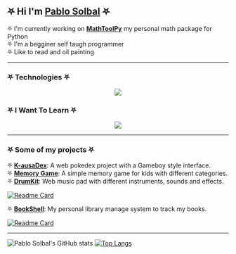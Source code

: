 ## ⛧ Hi I'm [Pablo Solbal](https://pabloss.netlify.app) ⛧

⛧ I'm currently working on **[MathToolPy](https://github.com/PabloSsolbal/MathToolPy)** my personal math package for Python  
⛧ I'm a begginer self taugh programmer  
⛧ Like to read and oil painting

<hr>

### ⛧ Technologies ⛧
<p align="center">
  <a href="https://skillicons.dev">
    <img src="https://skillicons.dev/icons?i=html,css,js,py,mongodb,git,github,vscode" />
  </a>
</p>

### ⛧ I Want To Learn ⛧
<p align="center">
  <a href="https://skillicons.dev">
    <img src="https://skillicons.dev/icons?i=fastapi,react,mysql,rust" />
  </a>
</p>
<hr>

### ⛧ Some of my projects ⛧

⛧ **[K-ausaDex](https://github.com/PabloSsolbal/Web-Projects/tree/main/pokedex)**: A web pokedex project with a Gameboy style interface.  
⛧ **[Memory Game](https://github.com/PabloSsolbal/Web-Projects/tree/main/memory)**: A simple memory game for kids with different categories.  
⛧ **[DrumKit](https://github.com/PabloSsolbal/Web-Projects/tree/main/drumKit)**: Web music pad with different instruments, sounds and effects.  

[![Readme Card](https://github-readme-stats.vercel.app/api/pin/?username=PabloSsolbal&repo=Web-Projects&theme=synthwave)](https://github.com/anuraghazra/github-readme-stats)  

⛧ **[BookShell](https://github.com/PabloSsolbal/BookShell)**: My personal library manage system to track my books.  

[![Readme Card](https://github-readme-stats.vercel.app/api/pin/?username=PabloSsolbal&repo=Bookshell&theme=synthwave)](https://github.com/anuraghazra/github-readme-stats)
<hr>  
  
![Pablo Solbal's GitHub stats](https://github-readme-stats.vercel.app/api?username=PabloSsolbal&show_icons=true&theme=synthwave)
[![Top Langs](https://github-readme-stats.vercel.app/api/top-langs/?username=PabloSsolbal&layout=donut&theme=synthwave)](https://github.com/anuraghazra/github-readme-stats)
